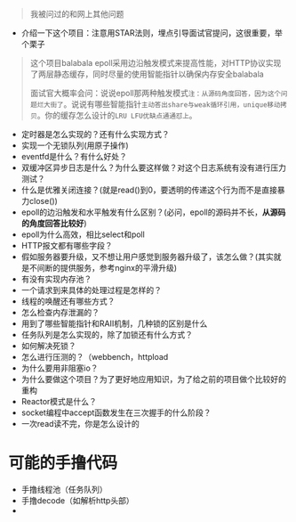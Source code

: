>我被问过的和网上其他问题

* 介绍一下这个项目：注意用STAR法则，埋点引导面试官提问，这很重要，举个栗子
>这个项目balabala epoll采用边沿触发模式来提高性能，对HTTP协议实现了两层静态缓存，同时尽量的使用智能指针以确保内存安全balabala
>
>
>面试官大概率会问：说说epoll那两种触发模式`注：从源码角度回答，因为这个问题烂大街了`。说说有哪些智能指针`主动答出share与weak循环引用，unique移动拷贝`。你的缓存怎么设计的`LRU LFU优缺点通通怼上`。


* 定时器是怎么实现的？还有什么实现方式？
* 实现一个无锁队列(用原子操作)
* eventfd是什么？有什么好处？
* 双缓冲区异步日志是什么？为什么要这样做？对这个日志系统有没有进行压力测试？
* 什么是优雅关闭连接？(就是read()到0，要透明的传递这个行为而不是直接暴力close())
* epoll的边沿触发和水平触发有什么区别？(必问，epoll的源码并不长，**从源码的角度回答比较好**)
* epoll为什么高效，相比select和poll
* HTTP报文都有哪些字段？
* 假如服务器要升级，又不想让用户感觉到服务器升级了，该怎么做？(其实就是不间断的提供服务，参考nginx的平滑升级)
* 有没有实现内存池？
* 一个请求到来具体的处理过程是怎样的？
* 线程的唤醒还有哪些方式？
* 怎么检查内存泄漏的？
* 用到了哪些智能指针和RAII机制，几种锁的区别是什么
* 任务队列是怎么实现的，除了加锁还有什么方式？
* 如何解决死锁？
* 怎么进行压测的？（webbench，httpload
* 为什么要用非阻塞io？
* 为什么要做这个项目？为了更好地应用知识，为了给之前的项目做个比较好的重构
* Reactor模式是什么？
* socket编程中accept函数发生在三次握手的什么阶段？
* 一次read读不完，你是怎么设计的

# 可能的手撸代码
* 手撸线程池（任务队列）
* 手撸decode（如解析http头部）
* 